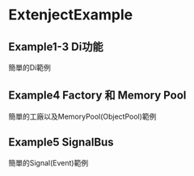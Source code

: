 # ExtenjectExample


## Example1-3 Di功能
簡單的Di範例



## Example4 Factory 和 Memory Pool
簡單的工廠以及MemoryPool(ObjectPool)範例



## Example5 SignalBus
簡單的Signal(Event)範例
